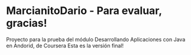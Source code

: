# MarcianitoDario - Para evaluar, gracias!
Proyecto para la prueba del módulo Desarrollando Aplicaciones con Java en Andorid, de Coursera
Esta es la versión final!
